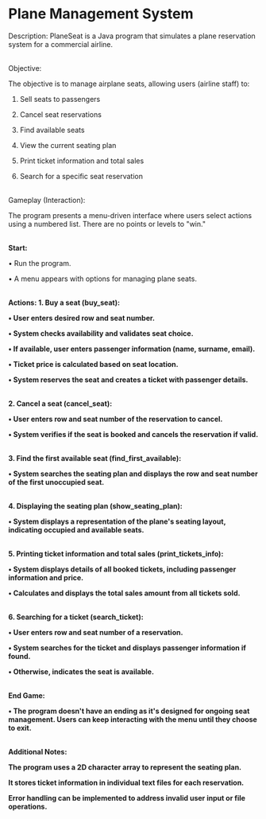 # Plane Management System

Description:
PlaneSeat is a Java program that simulates a plane reservation system for a commercial airline.


<br>
Objective:

The objective is to manage airplane seats, allowing users (airline staff) to:
  
  1. Sell seats to passengers
  
  2. Cancel seat reservations
  
  3. Find available seats
  
  4. View the current seating plan
  
  5. Print ticket information and total sales

  6.  Search for a specific seat reservation

<br>
Gameplay (Interaction):

The program presents a menu-driven interface where users select actions using a numbered list. There are no points or levels to "win."

<br>
<b>Start:</b>

  • Run the program.<br>
  
  • A menu appears with options for managing plane seats.


<br>
<b>Actions:<b>
1. Buy a seat (buy_seat):
  
  • User enters desired row and seat number.

  • System checks availability and validates seat choice.

  • If available, user enters passenger information (name, surname, email).

  • Ticket price is calculated based on seat location.

  • System reserves the seat and creates a ticket with passenger details.<br>

<br>
2. Cancel a seat (cancel_seat):
  
  • User enters row and seat number of the reservation to cancel.

  • System verifies if the seat is booked and cancels the reservation if valid.<br>


<br>
3. Find the first available seat (find_first_available):
  
  • System searches the seating plan and displays the row and seat number of the first unoccupied seat.<br>

<br>
4. Displaying the seating plan (show_seating_plan):
  
  • System displays a representation of the plane's seating layout, indicating occupied and available seats.<br>

<br>
5. Printing ticket information and total sales (print_tickets_info):
  
  • System displays details of all booked tickets, including passenger information and price.

  • Calculates and displays the total sales amount from all tickets sold.<br>

<br>
6. Searching for a ticket (search_ticket):
  
  • User enters row and seat number of a reservation.

  • System searches for the ticket and displays passenger information if found.

  • Otherwise, indicates the seat is available.<br>

<br>
End Game:

  • The program doesn't have an ending as it's designed for ongoing seat management. Users can keep interacting with the menu until they choose to exit.

<br>
Additional Notes:

  The program uses a 2D character array to represent the seating plan.
  
  It stores ticket information in individual text files for each reservation.
  
  Error handling can be implemented to address invalid user input or file operations.
